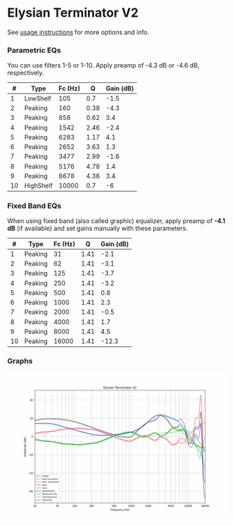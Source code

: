 # Elysian Terminator V2
See [usage instructions](https://github.com/jaakkopasanen/AutoEq#usage) for more options and info.

### Parametric EQs
You can use filters 1-5 or 1-10. Apply preamp of -4.3 dB or -4.6 dB, respectively.

|   # | Type      |   Fc (Hz) |    Q |   Gain (dB) |
|-----|-----------|-----------|------|-------------|
|   1 | LowShelf  |       105 | 0.7  |        -1.5 |
|   2 | Peaking   |       160 | 0.38 |        -4.3 |
|   3 | Peaking   |       858 | 0.62 |         3.4 |
|   4 | Peaking   |      1542 | 2.46 |        -2.4 |
|   5 | Peaking   |      6283 | 1.17 |         4.1 |
|   6 | Peaking   |      2652 | 3.63 |         1.3 |
|   7 | Peaking   |      3477 | 2.99 |        -1.6 |
|   8 | Peaking   |      5176 | 4.78 |         1.4 |
|   9 | Peaking   |      8678 | 4.36 |         3.4 |
|  10 | HighShelf |     10000 | 0.7  |        -6   |

### Fixed Band EQs
When using fixed band (also called graphic) equalizer, apply preamp of **-4.1 dB** (if available) and set gains manually with these parameters.

|   # | Type    |   Fc (Hz) |    Q |   Gain (dB) |
|-----|---------|-----------|------|-------------|
|   1 | Peaking |        31 | 1.41 |        -2.1 |
|   2 | Peaking |        62 | 1.41 |        -3.1 |
|   3 | Peaking |       125 | 1.41 |        -3.7 |
|   4 | Peaking |       250 | 1.41 |        -3.2 |
|   5 | Peaking |       500 | 1.41 |         0.8 |
|   6 | Peaking |      1000 | 1.41 |         2.3 |
|   7 | Peaking |      2000 | 1.41 |        -0.5 |
|   8 | Peaking |      4000 | 1.41 |         1.7 |
|   9 | Peaking |      8000 | 1.41 |         4.5 |
|  10 | Peaking |     16000 | 1.41 |       -12.3 |

### Graphs
![](./Elysian%20Terminator%20V2.png)
